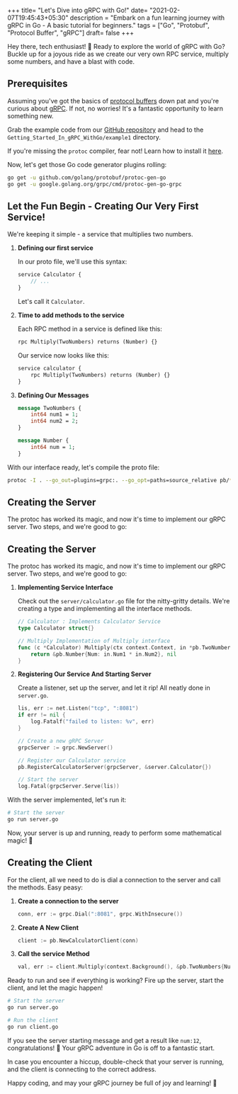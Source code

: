 +++
title= "Let's Dive into gRPC with Go!"
date= "2021-02-07T19:45:43+05:30"
description = "Embark on a fun learning journey with gRPC in Go - A basic tutorial for beginners."
tags = ["Go", "Protobuf", "Protocol Buffer", "gRPC"]
draft= false
+++

Hey there, tech enthusiast! 🚀 Ready to explore the world of gRPC with Go? Buckle up for a joyous ride as we create our very own RPC service, multiply some numbers, and have a blast with code.

## Prerequisites

Assuming you've got the basics of [protocol buffers](/getting-started-in-protobuf-with-go/) down pat and you're curious about [gRPC](). If not, no worries! It's a fantastic opportunity to learn something new.

Grab the example code from our [GitHub repository](https://github.com/sri-shubham/blogcode/tree/master/Getting_Started_In_gRPC_WithGo/example1) and head to the `Getting_Started_In_gRPC_WithGo/example1` directory.

If you're missing the `protoc` compiler, fear not! Learn how to install it [here](http://google.github.io/proto-lens/installing-protoc.html).

Now, let's get those Go code generator plugins rolling:

```bash
go get -u github.com/golang/protobuf/protoc-gen-go
go get -u google.golang.org/grpc/cmd/protoc-gen-go-grpc
```

## Let the Fun Begin - Creating Our Very First Service!

We're keeping it simple - a service that multiplies two numbers.

1. **Defining our first service**

   In our proto file, we'll use this syntax:

   ```proto
   service Calculator {
       // ...
   }
   ```

   Let's call it `Calculator`.

2. **Time to add methods to the service**

   Each RPC method in a service is defined like this:

   ```proto
   rpc Multiply(TwoNumbers) returns (Number) {}
   ```

   Our service now looks like this:

   ```proto
   service calculator {
       rpc Multiply(TwoNumbers) returns (Number) {}
   }
   ```

3. **Defining Our Messages**

   ```proto
   message TwoNumbers {
       int64 num1 = 1;
       int64 num2 = 2;
   }

   message Number {
       int64 num = 1;
   }
   ```

With our interface ready, let's compile the proto file:

```bash
protoc -I . --go_out=plugins=grpc:. --go_opt=paths=source_relative pb/*.proto
```

## Creating the Server

The protoc has worked its magic, and now it's time to implement our gRPC server. Two steps, and we're good to go:

## Creating the Server

The protoc has worked its magic, and now it's time to implement our gRPC server. Two steps, and we're good to go:

1. **Implementing Service Interface**

   Check out the `server/calculator.go` file for the nitty-gritty details. We're creating a type and implementing all the interface methods.

   ```go
   // Calculator : Implements Calculator Service
   type Calculator struct{}

   // Multiply Implementation of Multiply interface
   func (c *Calculator) Multiply(ctx context.Context, in *pb.TwoNumbers) (*pb.Number, error) {
       return &pb.Number{Num: in.Num1 * in.Num2}, nil
   }
   ```

2. **Registering Our Service And Starting Server**

   Create a listener, set up the server, and let it rip! All neatly done in `server.go`.

   ```go
   lis, err := net.Listen("tcp", ":8081")
   if err != nil {
       log.Fatalf("failed to listen: %v", err)
   }

   // Create a new gRPC Server
   grpcServer := grpc.NewServer()

   // Register our Calculator service
   pb.RegisterCalculatorServer(grpcServer, &server.Calculator{})

   // Start the server
   log.Fatal(grpcServer.Serve(lis))
   ```

With the server implemented, let's run it:

```bash
# Start the server
go run server.go
```

Now, your server is up and running, ready to perform some mathematical magic! 🚀

## Creating the Client

For the client, all we need to do is dial a connection to the server and call the methods. Easy peasy:

1. **Create a connection to the server**

   ```go
   conn, err := grpc.Dial(":8081", grpc.WithInsecure())
   ```

2. **Create A New Client**

   ```go
   client := pb.NewCalculatorClient(conn)
   ```

3. **Call the service Method**

   ```go
   val, err := client.Multiply(context.Background(), &pb.TwoNumbers{Num1: 3, Num2: 4})
   ```

Ready to run and see if everything is working? Fire up the server, start the client, and let the magic happen!

```bash
# Start the server
go run server.go
```

```bash
# Run the client
go run client.go
```

If you see the server starting message and get a result like `num:12`, congratulations! 🎉 Your gRPC adventure in Go is off to a fantastic start.

In case you encounter a hiccup, double-check that your server is running, and the client is connecting to the correct address.

Happy coding, and may your gRPC journey be full of joy and learning! 🚀